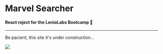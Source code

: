 # Marvel Searcher
#### React roject for the LenioLabs Bootcamp :metal:
----
Be pacient, this site it's under construction...

![](https://i.ibb.co/zJbHBGk/preview.png)

<!-- [Visit this Site!]( "Visit this Site!") -->

